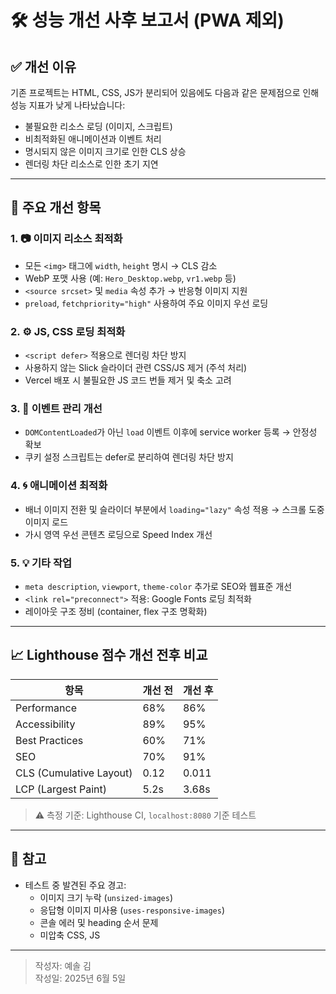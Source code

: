 # 🛠️ 성능 개선 사후 보고서 (PWA 제외)

## ✅ 개선 이유

기존 프로젝트는 HTML, CSS, JS가 분리되어 있음에도 다음과 같은 문제점으로 인해 성능 지표가 낮게 나타났습니다:

- 불필요한 리소스 로딩 (이미지, 스크립트)
- 비최적화된 애니메이션과 이벤트 처리
- 명시되지 않은 이미지 크기로 인한 CLS 상승
- 렌더링 차단 리소스로 인한 초기 지연

---

## 🔧 주요 개선 항목

### 1. 📷 이미지 리소스 최적화

- 모든 `<img>` 태그에 `width`, `height` 명시 → CLS 감소
- WebP 포맷 사용 (예: `Hero_Desktop.webp`, `vr1.webp` 등)
- `<source srcset>` 및 `media` 속성 추가 → 반응형 이미지 지원
- `preload`, `fetchpriority="high"` 사용하여 주요 이미지 우선 로딩

### 2. ⚙️ JS, CSS 로딩 최적화

- `<script defer>` 적용으로 렌더링 차단 방지
- 사용하지 않는 Slick 슬라이더 관련 CSS/JS 제거 (주석 처리)
- Vercel 배포 시 불필요한 JS 코드 번들 제거 및 축소 고려

### 3. 🔁 이벤트 관리 개선

- `DOMContentLoaded`가 아닌 `load` 이벤트 이후에 service worker 등록 → 안정성 확보
- 쿠키 설정 스크립트는 defer로 분리하여 렌더링 차단 방지

### 4. 🌀 애니메이션 최적화

- 배너 이미지 전환 및 슬라이더 부분에서 `loading="lazy"` 속성 적용 → 스크롤 도중 이미지 로드
- 가시 영역 우선 콘텐츠 로딩으로 Speed Index 개선

### 5. 💡 기타 작업

- `meta description`, `viewport`, `theme-color` 추가로 SEO와 웹표준 개선
- `<link rel="preconnect">` 적용: Google Fonts 로딩 최적화
- 레이아웃 구조 정비 (container, flex 구조 명확화)

---

## 📈 Lighthouse 점수 개선 전후 비교

| 항목                    | 개선 전 | 개선 후 |
| ----------------------- | ------- | ------- |
| Performance             | 68%     | 86%     |
| Accessibility           | 89%     | 95%     |
| Best Practices          | 60%     | 71%     |
| SEO                     | 70%     | 91%     |
| CLS (Cumulative Layout) | 0.12    | 0.011   |
| LCP (Largest Paint)     | 5.2s    | 3.68s   |

> ⚠️ 측정 기준: Lighthouse CI, `localhost:8080` 기준 테스트

---

## 📝 참고

- 테스트 중 발견된 주요 경고:
  - 이미지 크기 누락 (`unsized-images`)
  - 응답형 이미지 미사용 (`uses-responsive-images`)
  - 콘솔 에러 및 heading 순서 문제
  - 미압축 CSS, JS

---

> 작성자: 예솔 김  
> 작성일: 2025년 6월 5일
